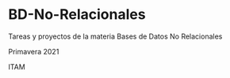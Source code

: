 # BD-No-Relacionales

Tareas y proyectos de la materia Bases de Datos No Relacionales

Primavera 2021

ITAM
